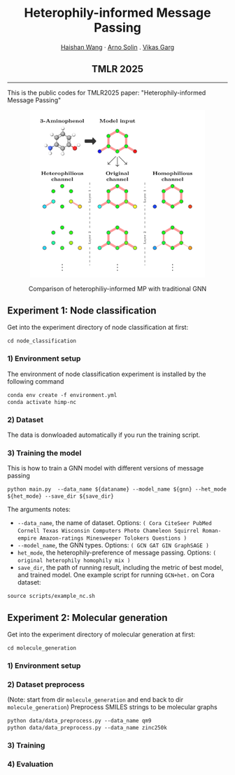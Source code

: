 
<div align="center">

  # <strong> Heterophily-informed Message Passing </strong>

  <p align="center">
    <a href="https://haishan-wang.github.io">Haishan Wang</a> ·
    <a href="https://users.aalto.fi/~asolin/">Arno Solin</a> .
    <a href="https://quml.aalto.fi/author/vikas-garg/">Vikas Garg</a> 
  </p>

  <h2 align="center">TMLR 2025</h2>

</div>

---

This is the public codes for TMLR2025 paper: "Heterophily-informed Message Passing"

<div align="center">
  <img src="assets/himp.png" alt="structure"  width="400" />
  <p> Comparison of heterophiliy-informed MP with traditional GNN </p>
</div>

## Experiment 1: Node classification
Get into the experiment directory of node classification at first:
```
cd node_classification
```
### 1) Environment setup
The environment of node classification experiment is installed by the following command
```
conda env create -f environment.yml 
conda activate himp-nc
```
### 2) Dataset 
The data is donwloaded automatically if you run the training script.



### 3) Training the model
This is how to train a GNN model with different versions of message passing
```
python main.py  --data_name ${dataname} --model_name ${gnn} --het_mode ${het_mode} --save_dir ${save_dir}
```
The arguments notes:
- `--data_name`, the name of dataset. Options: `( Cora CiteSeer PubMed Cornell Texas Wisconsin Computers Photo Chameleon Squirrel Roman-empire Amazon-ratings Minesweeper Tolokers Questions )`
- `--model_name`, the GNN types. Options: `( GCN GAT GIN GraphSAGE )`
- `het_mode`, the heterophily-preference of message passing. Options: `( original heterophily homophily mix )`
- `save_dir`, the path of running result, including the metric of best model, and trained model.
One example script for running `GCN+het.` on Cora dataset:
```
source scripts/example_nc.sh
```

## Experiment 2: Molecular generation
Get into the experiment directory of molecular generation at first:
```
cd molecule_generation
```
### 1) Environment setup
<!-- TODO -->
### 2) Dataset preprocess 
(Note: start from dir `molecule_generation` and end back to dir `molecule_generation`)
Preprocess SMILES strings to be molecular graphs
```
python data/data_preprocess.py --data_name qm9
python data/data_preprocess.py --data_name zinc250k
```
### 3) Training


### 4) Evaluation 
